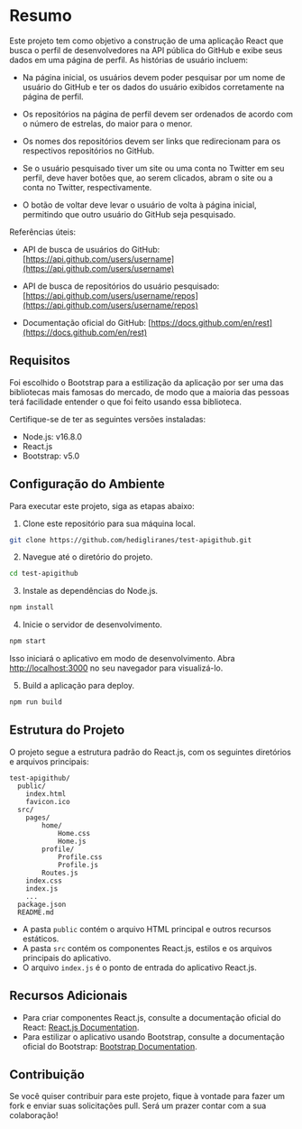 # Resumo

Este projeto tem como objetivo a construção de uma aplicação React que busca o perfil de desenvolvedores na API pública do GitHub e exibe seus dados em uma página de perfil. As histórias de usuário incluem:

- Na página inicial, os usuários devem poder pesquisar por um nome de usuário do GitHub e ter os dados do usuário exibidos corretamente na página de perfil.

- Os repositórios na página de perfil devem ser ordenados de acordo com o número de estrelas, do maior para o menor.

- Os nomes dos repositórios devem ser links que redirecionam para os respectivos repositórios no GitHub.

- Se o usuário pesquisado tiver um site ou uma conta no Twitter em seu perfil, deve haver botões que, ao serem clicados, abram o site ou a conta no Twitter, respectivamente.

- O botão de voltar deve levar o usuário de volta à página inicial, permitindo que outro usuário do GitHub seja pesquisado.

Referências úteis:

- API de busca de usuários do GitHub: [https://api.github.com/users/username](https://api.github.com/users/username)

- API de busca de repositórios do usuário pesquisado: [https://api.github.com/users/username/repos](https://api.github.com/users/username/repos)

- Documentação oficial do GitHub: [https://docs.github.com/en/rest](https://docs.github.com/en/rest)

## Requisitos

Foi escolhido o Bootstrap para a estilização da aplicação por ser uma das bibliotecas mais famosas do mercado, de modo que a maioria das pessoas terá facilidade entender o que foi feito usando essa biblioteca.

Certifique-se de ter as seguintes versões instaladas:

- Node.js: v16.8.0
- React.js
- Bootstrap: v5.0

## Configuração do Ambiente

Para executar este projeto, siga as etapas abaixo:

1. Clone este repositório para sua máquina local.

```bash
git clone https://github.com/hedigliranes/test-apigithub.git
```

2. Navegue até o diretório do projeto.

```bash
cd test-apigithub
```

3. Instale as dependências do Node.js.

```bash
npm install
```

4. Inicie o servidor de desenvolvimento.

```bash
npm start
```

Isso iniciará o aplicativo em modo de desenvolvimento. Abra [http://localhost:3000](http://localhost:3000) no seu navegador para visualizá-lo.

5. Build a aplicação para deploy.

```bash
npm run build
```

## Estrutura do Projeto

O projeto segue a estrutura padrão do React.js, com os seguintes diretórios e arquivos principais:

```
test-apigithub/
  public/
    index.html
    favicon.ico
  src/
    pages/
        home/
            Home.css
            Home.js
        profile/
            Profile.css
            Profile.js
        Routes.js
    index.css
    index.js
    ...
  package.json
  README.md
```

- A pasta `public` contém o arquivo HTML principal e outros recursos estáticos.
- A pasta `src` contém os componentes React.js, estilos e os arquivos principais do aplicativo.
- O arquivo `index.js` é o ponto de entrada do aplicativo React.js.

## Recursos Adicionais

- Para criar componentes React.js, consulte a documentação oficial do React: [React.js Documentation](https://reactjs.org/docs/getting-started.html).
- Para estilizar o aplicativo usando Bootstrap, consulte a documentação oficial do Bootstrap: [Bootstrap Documentation](https://getbootstrap.com/docs/5.0/getting-started/introduction/).

## Contribuição

Se você quiser contribuir para este projeto, fique à vontade para fazer um fork e enviar suas solicitações pull. Será um prazer contar com a sua colaboração!
